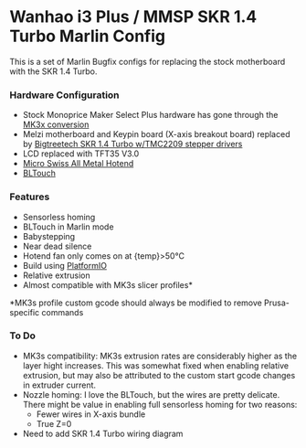 # Wanhao i3 Plus / MMSP SKR 1.4 Turbo Marlin Config

This is a set of Marlin Bugfix configs for replacing the stock motherboard with the SKR 1.4 Turbo.

### Hardware Configuration

* Stock Monoprice Maker Select Plus hardware has gone through the [MK3x conversion](https://www.thingiverse.com/thing:2686588)
* Melzi motherboard and Keypin board (X-axis breakout board) replaced by [Bigtreetech SKR 1.4 Turbo w/TMC2209 stepper drivers](https://www.amazon.com/gp/product/B08F7XTR72)
* LCD replaced with TFT35 V3.0
* [Micro Swiss All Metal Hotend](https://www.amazon.com/Hotend-SLOTTED-Cooling-Wanhao-nozzle/dp/B01N3P08PA)
* [BLTouch](https://www.amazon.com/ANTCLABS-BLTouch-Leveling-Premium-Extension/dp/B07FR2LLZP)

### Features

* Sensorless homing
* BLTouch in Marlin mode
* Babystepping
* Near dead silence
* Hotend fan only comes on at {temp}>50°C
* Build using [PlatformIO](https://platformio.org/)
* Relative extrusion
* Almost compatible with MK3s slicer profiles*

*MK3s profile custom gcode should always be modified to remove Prusa-specific commands

### To Do

* MK3s compatibility: MK3s extrusion rates are considerably higher as the layer hight increases. This was somewhat fixed when enabling relative extrusion, but may also be attributed to the custom start gcode changes in extruder current.
* Nozzle homing: I love the BLTouch, but the wires are pretty delicate. There might be value in enabling full sensorless homing for two reasons:
  * Fewer wires in X-axis bundle
  * True Z=0
* Need to add SKR 1.4 Turbo wiring diagram
